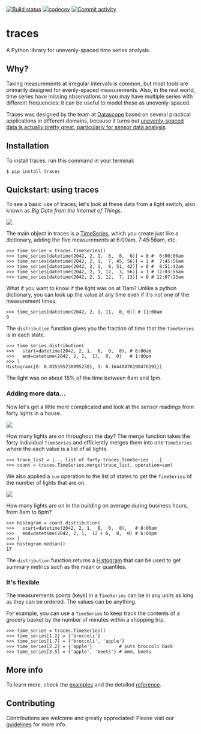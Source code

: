 <!-- [![Version](https://img.shields.io/pypi/v/traces.svg?)](https://pypi.python.org/pypi/traces) -->
<!-- [![PyVersions](https://img.shields.io/pypi/pyversions/traces.svg)](https://pypi.python.org/pypi/traces) -->
<!-- [![Documentation Status](https://readthedocs.org/projects/traces/badge/?version=master)](https://traces.readthedocs.io/en/master/?badge=master) -->
<!-- [![Release](https://img.shields.io/github/v/release/stringertheory/traces)](https://img.shields.io/github/v/release/stringertheory/traces) -->

[![Build status](https://img.shields.io/github/actions/workflow/status/stringertheory/traces/main.yml?branch=main)](https://github.com/stringertheory/traces/actions/workflows/main.yml?query=branch%3Amain)
[![codecov](https://codecov.io/gh/stringertheory/traces/branch/main/graph/badge.svg)](https://codecov.io/gh/stringertheory/traces)
[![Commit activity](https://img.shields.io/github/commit-activity/y/stringertheory/traces)](https://img.shields.io/github/commit-activity/m/stringertheory/traces)

# traces

A Python library for unevenly-spaced time series analysis.

## Why?

Taking measurements at irregular intervals is common, but most tools are
primarily designed for evenly-spaced measurements. Also, in the real
world, time series have missing observations or you may have multiple
series with different frequencies: it can be useful to model these as
unevenly-spaced.

Traces was designed by the team at
[Datascope](<[https://datascopeanalytics.com/](https://en.wikipedia.org/wiki/Datascope_Analytics)>) based on several practical
applications in different domains, because it turns out [unevenly-spaced
data is actually pretty great, particularly for sensor data
analysis](https://traces.readthedocs.io/).

## Installation

To install traces, run this command in your terminal:

```shell
$ pip install traces
```

## Quickstart: using traces

To see a basic use of traces, let's look at these data from a light
switch, also known as _Big Data from the Internet of Things_.

![](docs/_static/img/trace.svg)

The main object in traces is a [TimeSeries](https://traces.readthedocs.io/en/master/api_reference.html#timeseries), which you
create just like a dictionary, adding the five measurements at 6:00am,
7:45:56am, etc.

```pycon
>>> time_series = traces.TimeSeries()
>>> time_series[datetime(2042, 2, 1,  6,  0,  0)] = 0 #  6:00:00am
>>> time_series[datetime(2042, 2, 1,  7, 45, 56)] = 1 #  7:45:56am
>>> time_series[datetime(2042, 2, 1,  8, 51, 42)] = 0 #  8:51:42am
>>> time_series[datetime(2042, 2, 1, 12,  3, 56)] = 1 # 12:03:56am
>>> time_series[datetime(2042, 2, 1, 12,  7, 13)] = 0 # 12:07:13am
```

What if you want to know if the light was on at 11am? Unlike a python
dictionary, you can look up the value at any time even if it's not one
of the measurement times.

```pycon
>>> time_series[datetime(2042, 2, 1, 11,  0, 0)] # 11:00am
0
```

The `distribution` function gives you the fraction of time that the
`TimeSeries` is in each state.

```pycon
>>> time_series.distribution(
>>>   start=datetime(2042, 2, 1,  6,  0,  0), # 6:00am
>>>   end=datetime(2042, 2, 1,  13,  0,  0)   # 1:00pm
>>> )
Histogram({0: 0.8355952380952381, 1: 0.16440476190476191})
```

The light was on about 16% of the time between 6am and 1pm.

### Adding more data...

Now let's get a little more complicated and look at the sensor readings
from forty lights in a house.

![](docs/_static/img/traces.svg)

How many lights are on throughout the day? The merge function takes the
forty individual `TimeSeries` and efficiently merges them into one
`TimeSeries` where the each value is a list of all lights.

```pycon
>>> trace_list = [... list of forty traces.TimeSeries ...]
>>> count = traces.TimeSeries.merge(trace_list, operation=sum)
```

We also applied a `sum` operation to the list of states to get the
`TimeSeries` of the number of lights that are on.

![](docs/_static/img/count.svg)

How many lights are on in the building on average during business hours,
from 8am to 6pm?

```pycon
>>> histogram = count.distribution(
>>>   start=datetime(2042, 2, 1,  8,  0,  0),   # 8:00am
>>>   end=datetime(2042, 2, 1,  12 + 6,  0,  0) # 6:00pm
>>> )
>>> histogram.median()
17
```

The `distribution` function returns a [Histogram](https://traces.readthedocs.io/en/master/api_reference.html#histogram) that
can be used to get summary metrics such as the mean or quantiles.

### It's flexible

The measurements points (keys) in a `TimeSeries` can be in any units as
long as they can be ordered. The values can be anything.

For example, you can use a `TimeSeries` to keep track the contents of a
grocery basket by the number of minutes within a shopping trip.

```pycon
>>> time_series = traces.TimeSeries()
>>> time_series[1.2] = {'broccoli'}
>>> time_series[1.7] = {'broccoli', 'apple'}
>>> time_series[2.2] = {'apple'}          # puts broccoli back
>>> time_series[3.5] = {'apple', 'beets'} # mmm, beets
```

## More info

To learn more, check the [examples](https://traces.readthedocs.io/en/master/examples.html) and the detailed [reference](https://traces.readthedocs.io/en/master/api_reference.html#).

## Contributing

Contributions are welcome and greatly appreciated! Please visit our [guidelines](https://github.com/datascopeanalytics/traces/blob/master/CONTRIBUTING.md)
for more info.
